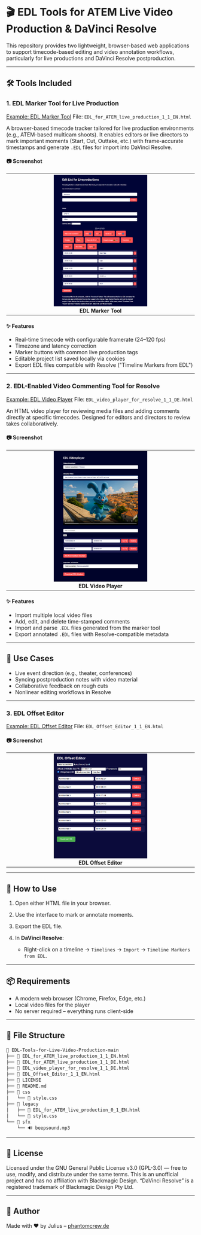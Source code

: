 # 🎬 EDL Tools for ATEM Live Video Production & DaVinci Resolve

This repository provides two lightweight, browser-based web applications to support timecode-based editing and video annotation workflows, particularly for live productions and DaVinci Resolve postproduction.

---

## 🛠️ Tools Included

### 1. **EDL Marker Tool for Live Production**
[Example: EDL Marker Tool](https://phantomcrew-de.github.io/EDL-Tools-for-Live-Video-Production/EDL_for_ATEM_live_production_1_1_EN.html)
File: `EDL_for_ATEM_live_production_1_1_EN.html`

A browser-based timecode tracker tailored for live production environments (e.g., ATEM-based multicam shoots). It enables editors or live directors to mark important moments (Start, Cut, Outtake, etc.) with frame-accurate timestamps and generate `.EDL` files for import into DaVinci Resolve.

#### 📷 Screenshot
<table>
  <tr>
    <td align="center" width="50%">
      <img src="screenshots/screenshot_edl_marker_1_1.png" width="250px"><br>
      <strong>EDL Marker Tool</strong>
    </td>
  </tr>
</table>

#### ✨ Features

* Real-time timecode with configurable framerate (24–120 fps)
* Timezone and latency correction
* Marker buttons with common live production tags
* Editable project list saved locally via cookies
* Export EDL files compatible with Resolve ("Timeline Markers from EDL")

---

### 2. **EDL-Enabled Video Commenting Tool for Resolve**
[Example: EDL Video Player](https://phantomcrew-de.github.io/EDL-Tools-for-Live-Video-Production/EDL_video_player_for_resolve_1_1_DE.html)
File: `EDL_video_player_for_resolve_1_1_DE.html`

An HTML video player for reviewing media files and adding comments directly at specific timecodes. Designed for editors and directors to review takes collaboratively.

#### 📷 Screenshot
<table>
  <tr>
    <td align="center" width="50%">
      <img src="screenshots/screenshot_edl_videoplayer_1_1.png" width="250px"><br>
      <strong>EDL Video Player</strong>
    </td>
  </tr>
</table>

#### ✨ Features

* Import multiple local video files
* Add, edit, and delete time-stamped comments
* Import and parse `.EDL` files generated from the marker tool
* Export annotated `.EDL` files with Resolve-compatible metadata

---

## 🧩 Use Cases

* Live event direction (e.g., theater, conferences)
* Syncing postproduction notes with video material
* Collaborative feedback on rough cuts
* Nonlinear editing workflows in Resolve

---

### 3. **EDL Offset Editor**

[Example: EDL Offset Editor](https://phantomcrew-de.github.io/EDL-Tools-for-Live-Video-Production/EDL_Offset_Editor_1_1_EN.html)
File: `EDL_Offset_Editor_1_1_EN.html`

#### 📷 Screenshot
<table>
  <tr>
    <td align="center" width="50%">
      <img src="screenshots/screenshot_edl_offset_1_1.png" width="250px"><br>
      <strong>EDL Offset Editor</strong>
    </td>
  </tr>
</table>


---

## 📝 How to Use

1. Open either HTML file in your browser.
2. Use the interface to mark or annotate moments.
3. Export the EDL file.
4. In **DaVinci Resolve**:

   * Right-click on a timeline → `Timelines` → `Import` → `Timeline Markers from EDL`.

---

## 📦 Requirements

* A modern web browser (Chrome, Firefox, Edge, etc.)
* Local video files for the player
* No server required – everything runs client-side

---

## 📁 File Structure

```
📁 EDL-Tools-for-Live-Video-Production-main
├── 📄 EDL_for_ATEM_live_production_1_1_EN.html
├── 📄 EDL_for_ATEM_live_production_1_1_DE.html
├── 📄 EDL_video_player_for_resolve_1_1_DE.html
├── 📄 EDL_Offset_Editor_1_1_EN.html
├── 📄 LICENSE
├── 📄 README.md
├── 📁 css
│   └── 📄 style.css
├── 📁 legacy
│   ├── 📄 EDL_for_ATEM_live_production_0_1_EN.html
│   └── 📄 style.css
└── 📁 sfx
    └── 🔊 beepsound.mp3
```

---

## 📄 License
Licensed under the GNU General Public License v3.0 (GPL-3.0) — free to use, modify, and distribute under the same terms.
This is an unofficial project and has no affiliation with Blackmagic Design.
“DaVinci Resolve” is a registered trademark of Blackmagic Design Pty Ltd.

---

## 🤝 Author

Made with ❤️ by Julius – [phantomcrew.de](https://phantomcrew.de/)
